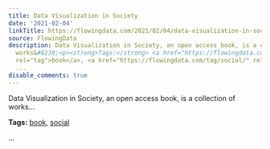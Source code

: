 ```yaml
---
title: Data Visualization in Society
date: '2021-02-04'
linkTitle: https://flowingdata.com/2021/02/04/data-visualization-in-society/
source: FlowingData
description: Data Visualization in Society, an open access book, is a collection of
  works&#8230;<p><strong>Tags:</strong> <a href="https://flowingdata.com/tag/book/"
  rel="tag">book</a>, <a href="https://flowingdata.com/tag/social/" rel="tag">social</a></p>
  ...
disable_comments: true
---
```

Data Visualization in Society, an open access book, is a collection of works&#8230;<p><strong>Tags:</strong> <a href="https://flowingdata.com/tag/book/" rel="tag">book</a>, <a href="https://flowingdata.com/tag/social/" rel="tag">social</a></p> ...